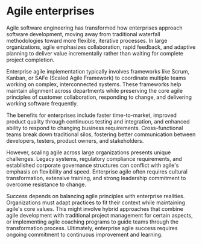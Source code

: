# Agile enterprises

Agile software engineering has transformed how enterprises approach software development, moving away from traditional waterfall methodologies toward more flexible, iterative processes. In large organizations, agile emphasizes collaboration, rapid feedback, and adaptive planning to deliver value incrementally rather than waiting for complete project completion.

Enterprise agile implementation typically involves frameworks like Scrum, Kanban, or SAFe (Scaled Agile Framework) to coordinate multiple teams working on complex, interconnected systems. These frameworks help maintain alignment across departments while preserving the core agile principles of customer collaboration, responding to change, and delivering working software frequently.

The benefits for enterprises include faster time-to-market, improved product quality through continuous testing and integration, and enhanced ability to respond to changing business requirements. Cross-functional teams break down traditional silos, fostering better communication between developers, testers, product owners, and stakeholders. 

However, scaling agile across large organizations presents unique challenges. Legacy systems, regulatory compliance requirements, and established corporate governance structures can conflict with agile's emphasis on flexibility and speed. Enterprise agile often requires cultural transformation, extensive training, and strong leadership commitment to overcome resistance to change.

Success depends on balancing agile principles with enterprise realities. Organizations must adapt practices to fit their context while maintaining agile's core values. This might involve hybrid approaches that combine agile development with traditional project management for certain aspects, or implementing agile coaching programs to guide teams through the transformation process. Ultimately, enterprise agile success requires ongoing commitment to continuous improvement and learning.
